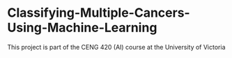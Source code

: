 # Classifying-Multiple-Cancers-Using-Machine-Learning
This project is part of the CENG 420 (AI) course at the University of Victoria
